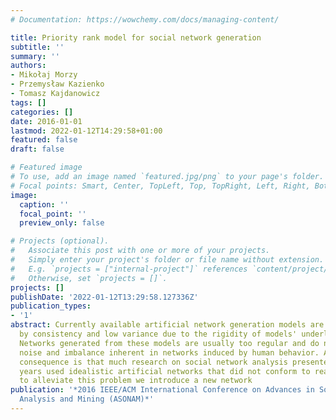 ```yaml
---
# Documentation: https://wowchemy.com/docs/managing-content/

title: Priority rank model for social network generation
subtitle: ''
summary: ''
authors:
- Mikołaj Morzy
- Przemysław Kazienko
- Tomasz Kajdanowicz
tags: []
categories: []
date: 2016-01-01
lastmod: 2022-01-12T14:29:58+01:00
featured: false
draft: false

# Featured image
# To use, add an image named `featured.jpg/png` to your page's folder.
# Focal points: Smart, Center, TopLeft, Top, TopRight, Left, Right, BottomLeft, Bottom, BottomRight.
image:
  caption: ''
  focal_point: ''
  preview_only: false

# Projects (optional).
#   Associate this post with one or more of your projects.
#   Simply enter your project's folder or file name without extension.
#   E.g. `projects = ["internal-project"]` references `content/project/deep-learning/index.md`.
#   Otherwise, set `projects = []`.
projects: []
publishDate: '2022-01-12T13:29:58.127336Z'
publication_types:
- '1'
abstract: Currently available artificial network generation models are characterized
  by consistency and low variance due to the rigidity of models' underlying assumptions.
  Networks generated from these models are usually too regular and do not contain
  noise and imbalance inherent in networks induced by human behavior. An important
  consequence is that much research on social network analysis presented in recent
  years used idealistic artificial networks that did not conform to reality. In order
  to alleviate this problem we introduce a new network
publication: '*2016 IEEE/ACM International Conference on Advances in Social Networks
  Analysis and Mining (ASONAM)*'
---
```

